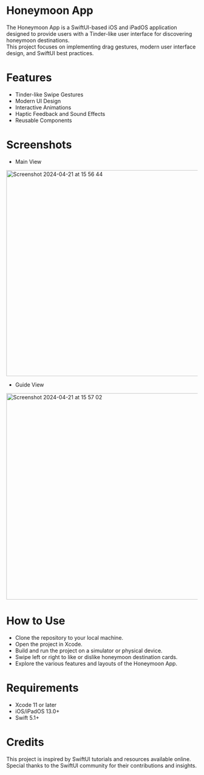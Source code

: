# Honeymoon App
The Honeymoon App is a SwiftUI-based iOS and iPadOS application designed to provide users with a Tinder-like user interface for discovering honeymoon destinations.<br> This project focuses on implementing drag gestures, modern user interface design, and SwiftUI best practices.

# Features
- Tinder-like Swipe Gestures
- Modern UI Design
- Interactive Animations
- Haptic Feedback and Sound Effects
- Reusable Components

# Screenshots

- Main View<br>

<img width="543" alt="Screenshot 2024-04-21 at 15 56 44" src="https://github.com/kathir56/HoneyMoon/assets/139846785/911f3a1a-3e7b-4af6-8acb-0d7522306e65"><br>


- Guide View<br>

<img width="544" alt="Screenshot 2024-04-21 at 15 57 02" src="https://github.com/kathir56/HoneyMoon/assets/139846785/23267b81-d2e8-44a3-aa80-a86a1961f1b2">

# How to Use
- Clone the repository to your local machine.
- Open the project in Xcode.
- Build and run the project on a simulator or physical device.
- Swipe left or right to like or dislike honeymoon destination cards.
- Explore the various features and layouts of the Honeymoon App.
# Requirements
- Xcode 11 or later
- iOS/iPadOS 13.0+
- Swift 5.1+
# Credits
This project is inspired by SwiftUI tutorials and resources available online.<br> Special thanks to the SwiftUI community for their contributions and insights.


